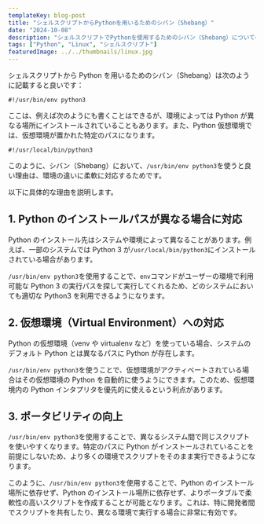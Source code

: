 ```yaml
---
templateKey: blog-post
title: "シェルスクリプトからPythonを用いるためのシバン（Shebang）"
date: "2024-10-08"
description: "シェルスクリプトでPythonを使用するためのシバン（Shebang）についての解説。仮想環境やシステム間の違いに対応するために、/usr/bin/env python3 を使う利点を説明します。"
tags: ["Python", "Linux", "シェルスクリプト"]
featuredImage: ../../thumbnails/linux.jpg
---
```


シェルスクリプトから Python を用いるためのシバン（Shebang）は次のように記載すると良いです：

```
#!/usr/bin/env python3
```

ここは、例えば次のようにも書くことはできるが、環境によっては Python が異なる場所にインストールされていることもあります。また、Python 仮想環境では、仮想環境が置かれた特定のパスになります。

```
#!/usr/local/bin/python3
```

このように、シバン（Shebang）において、`/usr/bin/env python3`を使うと良い理由は、環境の違いに柔軟に対応するためです。

以下に具体的な理由を説明します。

## 1. Python のインストールパスが異なる場合に対応

Python のインストール先はシステムや環境によって異なることがあります。例えば、一部のシステムでは Python 3 が`/usr/local/bin/python3`にインストールされている場合があります。

`/usr/bin/env python3`を使用することで、`env`コマンドがユーザーの環境で利用可能な Python 3 の実行パスを探して実行してくれるため、どのシステムにおいても適切な Python3 を利用できるようになります。

## 2. 仮想環境（Virtual Environment）への対応

Python の仮想環境（venv や virtualenv など）を使っている場合、システムのデフォルト Python とは異なるパスに Python が存在します。

`/usr/bin/env python3`を使うことで、仮想環境がアクティベートされている場合はその仮想環境の Python を自動的に使うようにできます。このため、仮想環境内の Python インタプリタを優先的に使えるという利点があります。

## 3. ポータビリティの向上

`/usr/bin/env python3`を使用することで、異なるシステム間で同じスクリプトを使いやすくなります。特定のパスに Python がインストールされていることを前提にしないため、より多くの環境でスクリプトをそのまま実行できるようになります。

このように、`/usr/bin/env python3`を使用することで、Python のインストール場所に依存せず、Python のインストール場所に依存せず、よりポータブルで柔軟性の高いスクリプトを作成することが可能となります。これは、特に開発者間でスクリプトを共有したり、異なる環境で実行する場合に非常に有効です。
